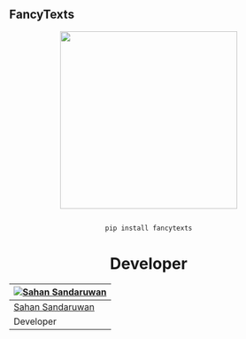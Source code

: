 ## FancyTexts

<div align="center">
  <img src="https://sandaruwan-img-host.pages.dev/fancytexts.png" width="320" height="320">



```python

pip install fancytexts

```


# Developer

<div align="center">

| [![Sahan Sandaruwan](https://github.com/sahansandaruwan.png?size=150)](https://github.com/sahansandaruwan) | 
|----
 [Sahan Sandaruwan](https://github.com/sahansandaruwan) |
 Developer |
 
 </div>
